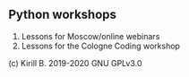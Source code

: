 ## Python workshops
1. Lessons for Moscow/online webinars
2. Lessons for the Cologne Coding workshop

(c) Kirill B. 2019-2020 GNU GPLv3.0
